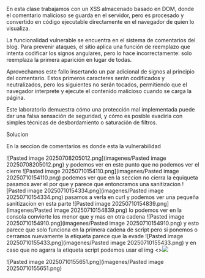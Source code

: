 En esta clase trabajamos con un XSS almacenado basado en DOM, donde el comentario malicioso se guarda en el servidor, pero es procesado y convertido en código ejecutable directamente en el navegador de quien lo visualiza.

La funcionalidad vulnerable se encuentra en el sistema de comentarios del blog. Para prevenir ataques, el sitio aplica una función de reemplazo que intenta codificar los signos angulares, pero lo hace incorrectamente: solo reemplaza la primera aparición en lugar de todas.

Aprovechamos este fallo insertando un par adicional de signos al principio del comentario. Estos primeros caracteres serán codificados y neutralizados, pero los siguientes no serán tocados, permitiendo que el navegador interprete y ejecute el contenido malicioso cuando se carga la página.

Este laboratorio demuestra cómo una protección mal implementada puede dar una falsa sensación de seguridad, y cómo es posible evadirla con simples técnicas de desbordamiento o saturación de filtros.

Solucion

En la seccion de comentarios es donde esta la vulnerabilidad
<script>alert(0)</script>
![Pasted image 20250708205012.png](imagenes/Pasted image 20250708205012.png)
y podemos ver en este punto que no podemos ver el cierre
![Pasted image 20250710154110.png](imagenes/Pasted image 20250710154110.png)
podemos ver que en la seccion no cierra la equiqueta pasamos aver el por que y parece que entoncramos una sanitizacion
![Pasted image 20250710154334.png](imagenes/Pasted image 20250710154334.png)
pasamos a verla en curl y podemos ver una pequeña sanitizacion en esta parte 
![Pasted image 20250710154839.png](imagenes/Pasted image 20250710154839.png)
lo podemos ver en la consola convierte los menor que y mas en otra cadena
![Pasted image 20250710154910.png](imagenes/Pasted image 20250710154910.png)
y esto parece que solo funciona en la primera cadena de script pero si ponemos o cerramos nuevamente la etiqueta parece que la evade
![Pasted image 20250710155433.png](imagenes/Pasted image 20250710155433.png)
y en caso que no agarra la etiqueta script podemos usar el img <><image src=0 onerror=alert(0)>

![Pasted image 20250710155651.png](imagenes/Pasted image 20250710155651.png)

